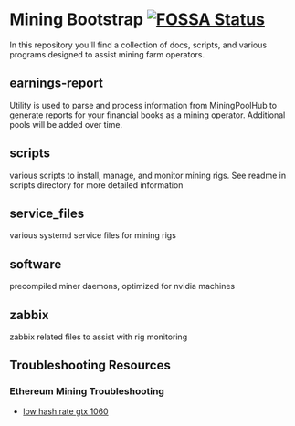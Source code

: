 # Mining Bootstrap [![FOSSA Status](https://app.fossa.io/api/projects/git%2Bgithub.com%2FRTradeLtd%2Fmining-bootstrap.svg?type=shield)](https://app.fossa.io/projects/git%2Bgithub.com%2FRTradeLtd%2Fmining-bootstrap?ref=badge_shield)

In this repository you'll find a collection of docs, scripts, and various programs designed to assist mining farm operators.

## earnings-report

Utility is used to parse and process information from MiningPoolHub to generate reports for your financial books as a mining operator.
Additional pools will be added over time.

## scripts

various scripts to install, manage, and monitor mining rigs. See readme in scripts directory for more detailed information

## service_files

various systemd service files for mining rigs

## software

precompiled miner daemons, optimized for nvidia machines

## zabbix

zabbix related files to assist with rig monitoring

## Troubleshooting Resources

### Ethereum Mining Troubleshooting

* [low hash rate gtx 1060](https://github.com/ethereum-mining/ethminer/issues/314)

